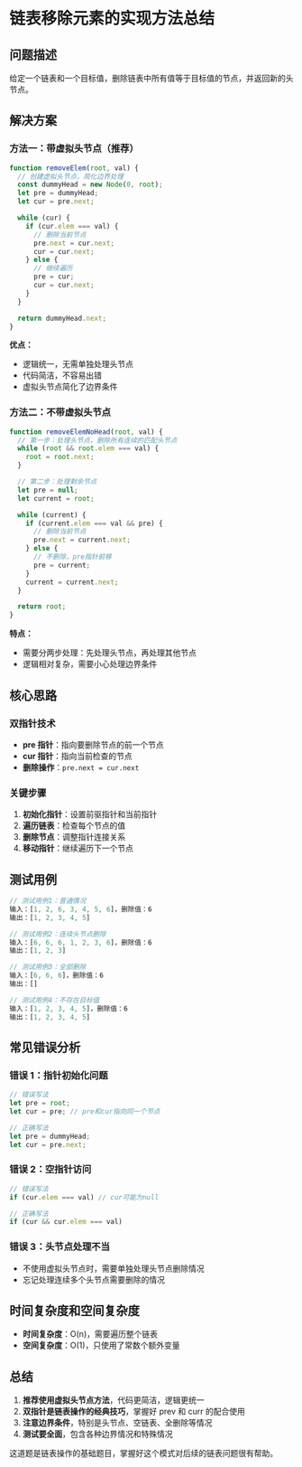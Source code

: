 # 链表移除元素的实现方法总结

## 问题描述

给定一个链表和一个目标值，删除链表中所有值等于目标值的节点，并返回新的头节点。

## 解决方案

### 方法一：带虚拟头节点（推荐）

```javascript
function removeElem(root, val) {
  // 创建虚拟头节点，简化边界处理
  const dummyHead = new Node(0, root);
  let pre = dummyHead;
  let cur = pre.next;

  while (cur) {
    if (cur.elem === val) {
      // 删除当前节点
      pre.next = cur.next;
      cur = cur.next;
    } else {
      // 继续遍历
      pre = cur;
      cur = cur.next;
    }
  }

  return dummyHead.next;
}
```

**优点：**

- 逻辑统一，无需单独处理头节点
- 代码简洁，不容易出错
- 虚拟头节点简化了边界条件

### 方法二：不带虚拟头节点

```javascript
function removeElemNoHead(root, val) {
  // 第一步：处理头节点，删除所有连续的匹配头节点
  while (root && root.elem === val) {
    root = root.next;
  }

  // 第二步：处理剩余节点
  let pre = null;
  let current = root;

  while (current) {
    if (current.elem === val && pre) {
      // 删除当前节点
      pre.next = current.next;
    } else {
      // 不删除，pre指针前移
      pre = current;
    }
    current = current.next;
  }

  return root;
}
```

**特点：**

- 需要分两步处理：先处理头节点，再处理其他节点
- 逻辑相对复杂，需要小心处理边界条件

## 核心思路

### 双指针技术

- **pre 指针**：指向要删除节点的前一个节点
- **cur 指针**：指向当前检查的节点
- **删除操作**：`pre.next = cur.next`

### 关键步骤

1. **初始化指针**：设置前驱指针和当前指针
2. **遍历链表**：检查每个节点的值
3. **删除节点**：调整指针连接关系
4. **移动指针**：继续遍历下一个节点

## 测试用例

```javascript
// 测试用例1：普通情况
输入：[1, 2, 6, 3, 4, 5, 6]，删除值：6
输出：[1, 2, 3, 4, 5]

// 测试用例2：连续头节点删除
输入：[6, 6, 6, 1, 2, 3, 6]，删除值：6
输出：[1, 2, 3]

// 测试用例3：全部删除
输入：[6, 6, 6]，删除值：6
输出：[]

// 测试用例4：不存在目标值
输入：[1, 2, 3, 4, 5]，删除值：6
输出：[1, 2, 3, 4, 5]
```

## 常见错误分析

### 错误 1：指针初始化问题

```javascript
// 错误写法
let pre = root;
let cur = pre; // pre和cur指向同一个节点

// 正确写法
let pre = dummyHead;
let cur = pre.next;
```

### 错误 2：空指针访问

```javascript
// 错误写法
if (cur.elem === val) // cur可能为null

// 正确写法
if (cur && cur.elem === val)
```

### 错误 3：头节点处理不当

- 不使用虚拟头节点时，需要单独处理头节点删除情况
- 忘记处理连续多个头节点需要删除的情况

## 时间复杂度和空间复杂度

- **时间复杂度**：O(n)，需要遍历整个链表
- **空间复杂度**：O(1)，只使用了常数个额外变量

## 总结

1. **推荐使用虚拟头节点方法**，代码更简洁，逻辑更统一
2. **双指针是链表操作的经典技巧**，掌握好 prev 和 curr 的配合使用
3. **注意边界条件**，特别是头节点、空链表、全删除等情况
4. **测试要全面**，包含各种边界情况和特殊情况

这道题是链表操作的基础题目，掌握好这个模式对后续的链表问题很有帮助。
